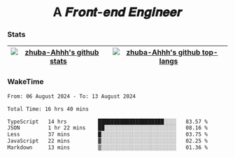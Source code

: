 <h1 align="center">A 𝑭𝒓𝒐𝒏𝒕-𝒆𝒏𝒅 𝑬𝒏𝒈𝒊𝒏𝒆𝒆𝒓</h1>

### Stats

| <a href="https://github.com/zhuba-Ahhh"><img align="center" src="https://github-readme-stats.vercel.app/api?username=zhuba-Ahhh&hide_title=true&hide_border=true&show_icons=trueline_height=21&text_color=000&icon_color=000&bg_color=0,ea6161,ffc64d,fffc4d,52fa5a&theme=graywhite" alt="zhuba-Ahhh's github stats" /> </a> | <a href="https://github.com/zhuba-Ahhh"><img align="center" src="https://github-readme-stats.vercel.app/api/top-langs/?username=zhuba-Ahhh&hide_title=true&hide_border=true&layout=compact&hide_border=true&show_icons=trueline_height=40&text_color=000&icon_color=000&bg_color=0,ea6161,ffc64d,fffc4d,52fa5a&theme=graywhite&langs_count=6" alt="zhuba-Ahhh's github top-langs"/> </a> |
| ------------- | ------------- |

### WakeTime

<!--START_SECTION:waka-->

```txt
From: 06 August 2024 - To: 13 August 2024

Total Time: 16 hrs 40 mins

TypeScript   14 hrs          █████████████████████░░░░   83.57 %
JSON         1 hr 22 mins    ██░░░░░░░░░░░░░░░░░░░░░░░   08.16 %
Less         37 mins         █░░░░░░░░░░░░░░░░░░░░░░░░   03.75 %
JavaScript   22 mins         ▓░░░░░░░░░░░░░░░░░░░░░░░░   02.25 %
Markdown     13 mins         ▒░░░░░░░░░░░░░░░░░░░░░░░░   01.36 %
```

<!--END_SECTION:waka-->
